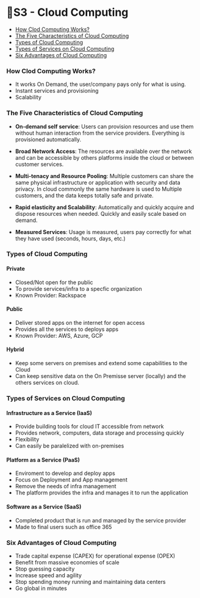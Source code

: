 # 📝S3 - Cloud Computing

- [How Clod Computing Works?](#how-clod-computing-works)
- [The Five Characteristics of Cloud Computing](#the-five-characteristics-of-cloud-computing)
- [Types of Cloud Computing](#types-of-cloud-computing)
- [Types of Services on Cloud Computing](#types-of-services-on-cloud-computing)
- [Six Advantages of Cloud Computing](#six-advantages-of-cloud-computing)

### How Clod Computing Works?

- It works On Demand, the user/company pays only for what is using.
- Instant services and provisioning
- Scalability

### The Five Characteristics of Cloud Computing

- **On-demand self service**: Users can provision resources and use them without human interaction from the service providers. Everything is provisioned automatically.

- **Broad Network Access**: The resources are available over the network and can be accessible by others platforms inside the cloud or between customer services.

- **Multi-tenacy and Resource Pooling**: Multiple customers can share the same physical infrastructure or application with security and data privacy. In cloud commonly the same hardware is used to Multiple customers, and the data keeps totally safe and private.

- **Rapid elasticity and Scalability**: Automatically and quickly acquire and dispose resources when needed. Quickly and easily scale based on demand.

- **Measured Services**: Usage is measured, users pay correctly for what they have used (seconds, hours, days, etc.)

### Types of Cloud Computing

#### Private

- Closed/Not open for the public
- To provide services/infra to a specfic organization
- Known Provider: Rackspace

#### Public

- Deliver stored apps on the internet for open access
- Provides all the services to deploys apps
- Known Provider: AWS, Azure, GCP

#### Hybrid

- Keep some servers on premises and extend some capabilities to the Cloud
- Can keep sensitive data on the On Premisse server (locally) and the others services on cloud.

### Types of Services on Cloud Computing

#### Infrastructure as a Service (IaaS)

- Provide building tools for cloud IT accessible from network
- Provides network, computers, data storage and processing quickly
- Flexibility
- Can easily be paralelized with on-premises

#### Platform as a Service (PaaS)

- Enviroment to develop and deploy apps
- Focus on Deployment and App management
- Remove the needs of infra management
- The platform provides the infra and manages it to run the application

#### Software as a Service (SaaS)

- Completed product that is run and managed by the service provider
- Made to final users such as office 365

### Six Advantages of Cloud Computing

- Trade capital expense (CAPEX) for operational expense (OPEX)
- Benefit from massive economies of scale
- Stop guessing capacity
- Increase speed and agility
- Stop spending money running and maintaining data centers
- Go global in minutes
